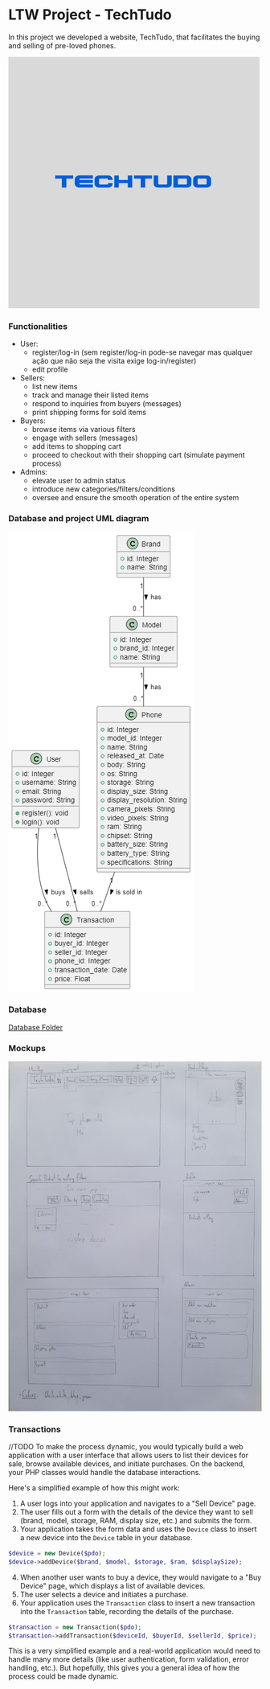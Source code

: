 # LTW Project - TechTudo

In this project we developed a website, TechTudo, that facilitates the buying and selling of pre-loved phones.

![img](docs/TechTudo_logo.png)

### Functionalities

- User:
    - register/log-in (sem register/log-in pode-se navegar mas qualquer ação que não seja the visita exige log-in/register)
    - edit profile
- Sellers:
    - list new items
    - track and manage their listed items
    - respond to inquiries from buyers (messages)
    - print shipping forms for sold items
- Buyers:
    - browse items via various filters
    - engage with sellers (messages)
    - add items to shopping cart
    - proceed to checkout with their shopping cart (simulate payment process)
- Admins:
    - elevate user to admin status
    - introduce new categories/filters/conditions
    - oversee and ensure the smooth operation of the entire system

### Database and project UML diagram

![img](docs/UMLdiagram.png)

### Database

[Database Folder](./database)

### Mockups

![img](docs/Mockups.jpg)

### Transactions

//TODO
To make the process dynamic, you would typically build a web application with a user interface that allows users to list their devices for sale, browse available devices, and initiate purchases. On the backend, your PHP classes would handle the database interactions.

Here's a simplified example of how this might work:

1. A user logs into your application and navigates to a "Sell Device" page.
2. The user fills out a form with the details of the device they want to sell (brand, model, storage, RAM, display size, etc.) and submits the form.
3. Your application takes the form data and uses the `Device` class to insert a new device into the `Device` table in your database.

```php
$device = new Device($pdo);
$device->addDevice($brand, $model, $storage, $ram, $displaySize);
```

4. When another user wants to buy a device, they would navigate to a "Buy Device" page, which displays a list of available devices.
5. The user selects a device and initiates a purchase.
6. Your application uses the `Transaction` class to insert a new transaction into the `Transaction` table, recording the details of the purchase.

```php
$transaction = new Transaction($pdo);
$transaction->addTransaction($deviceId, $buyerId, $sellerId, $price);
```

This is a very simplified example and a real-world application would need to handle many more details (like user authentication, form validation, error handling, etc.). But hopefully, this gives you a general idea of how the process could be made dynamic.
